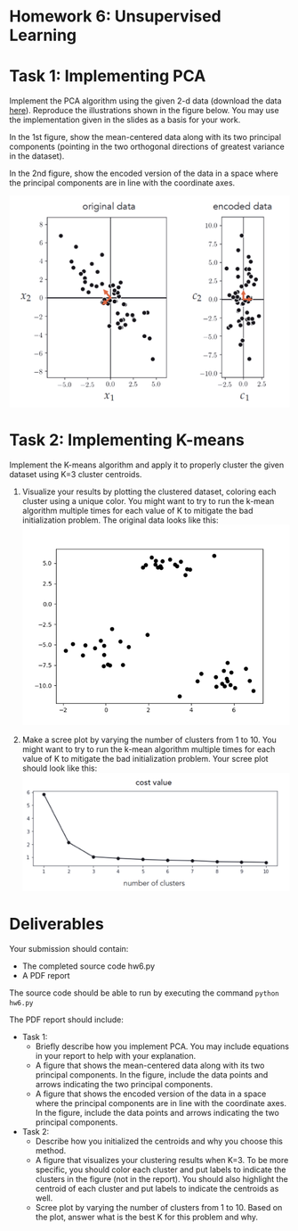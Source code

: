 # Homework 6: Unsupervised Learning

# Task 1: Implementing PCA

Implement the PCA algorithm using the given 2-d data (download the data [here](https://drive.google.com/file/d/1B6ODq1DlYwMJILax_Hu2FbbY4g2pHfGs/view?usp=sharing)). Reproduce the illustrations shown in the figure below. You may use the implementation given in the slides as a basis for your work. 

In the 1st figure, show the mean-centered data along with its two principal components (pointing in the two orthogonal directions of greatest variance in the dataset).

In the 2nd figure, show the encoded version of the data in a space where the principal components are in line with the coordinate axes.

![](figure/1-mean-centered-data-and-principal-component-space.png)

# Task 2: Implementing K-means

Implement the K-means algorithm and apply it to properly cluster the given dataset using K=3 cluster centroids.

1. Visualize your results by plotting the clustered dataset, coloring each cluster using a unique color. You might want to try to run the k-mean algorithm multiple times for each value of K to mitigate the bad initialization problem.
  The original data looks like this: ![](figure/2-original-data.png)

2. Make a scree plot by varying the number of clusters from 1 to 10. You might want to try to run the k-mean algorithm multiple times for each value of K to mitigate the bad initialization problem. Your scree plot should look like this: ![](figure/3-scree.png)

# Deliverables

Your submission should contain:
- The completed source code hw6.py
- A PDF report

The source code should be able to run by executing the command `python hw6.py`

The PDF report should include:
- Task 1:
  - Briefly describe how you implement PCA. You may include equations in your report to help with your explanation.
  - A figure that shows the mean-centered data along with its two principal components. In the figure, include the data points and arrows indicating the two principal components.
  - A figure that shows the encoded version of the data in a space where the principal components are in line with the coordinate axes. In the figure, include the data points and arrows indicating the two principal components.
- Task 2:
  - Describe how you initialized the centroids and why you choose this method.
  - A figure that visualizes your clustering results when K=3. To be more specific, you should color each cluster and put labels to indicate the clusters in the figure (not in the report). You should also highlight the centroid of each cluster and put labels to indicate the centroids as well.
  - Scree plot by varying the number of clusters from 1 to 10. Based on the plot, answer what is the best K for this problem and why.